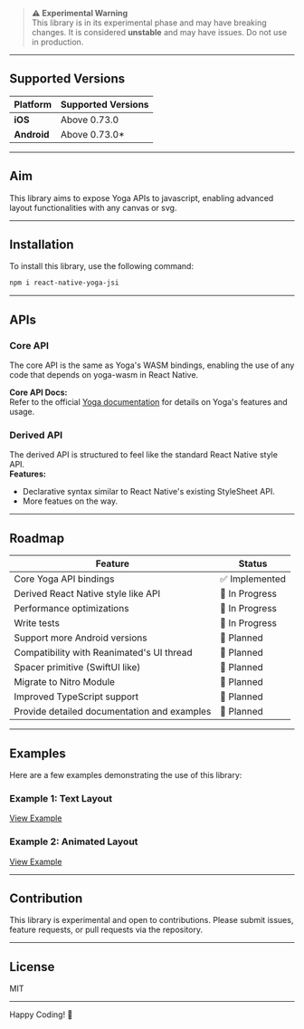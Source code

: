 > **⚠️ Experimental Warning**  
> This library is in its experimental phase and may have breaking changes. It is considered **unstable** and may have issues. Do not use in production.

---

## Supported Versions

| Platform    | Supported Versions |
| ----------- | ------------------ |
| **iOS**     | Above 0.73.0       |
| **Android** | Above 0.73.0\*            |

---

## Aim

This library aims to expose Yoga APIs to javascript, enabling advanced layout functionalities with any canvas or svg.

---

## Installation

To install this library, use the following command:

```bash
npm i react-native-yoga-jsi
```
___

## APIs

### Core API

The core API is the same as Yoga's WASM bindings, enabling the use of any code that depends on yoga-wasm in React Native.

**Core API Docs:**  
Refer to the official [Yoga documentation](https://www.yogalayout.dev/docs/about-yoga) for details on Yoga's features and usage.

### Derived API

The derived API is structured to feel like the standard React Native style API.  
**Features:**

- Declarative syntax similar to React Native's existing StyleSheet API.
- More featues on the way.

---

## Roadmap

| Feature                                     | Status         |
| ------------------------------------------- | -------------- |
| Core Yoga API bindings                      | ✅ Implemented |
| Derived React Native style like API         | 🚧 In Progress |
| Performance optimizations                   | 🚧 In Progress |
| Write tests                                 | 🚧 In Progress |
| Support more Android versions               | 📝 Planned     |
| Compatibility with Reanimated's UI thread   | 📝 Planned     |
| Spacer primitive (SwiftUI like)             | 📝 Planned     |
| Migrate to Nitro Module                     | 📝 Planned     |
| Improved TypeScript support                 | 📝 Planned     |
| Provide detailed documentation and examples | 📝 Planned     |

---

## Examples

Here are a few examples demonstrating the use of this library:

### Example 1: Text Layout

[View Example](./testProj/src/navigators/children/TextLayout/TextLayout.tsx)

### Example 2: Animated Layout

[View Example](./testProj/src/navigators/children/AnimatedExample/AnimatedExample.tsx)

---

## Contribution

This library is experimental and open to contributions. Please submit issues, feature requests, or pull requests via the repository.

---

## License

MIT

---

Happy Coding! 🚀
